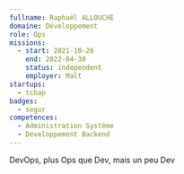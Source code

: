 ```yaml
---
fullname: Raphaël ALLOUCHE
domaine: Développement
role: Ops
missions:
  - start: 2021-10-26
    end: 2022-04-30
    status: independent
    employer: Malt
startups:
  - tchap
badges:
  - segur
competences:
  - Administration Système
  - Développement Backend
---
```

DevOps, plus Ops que Dev, mais un peu Dev